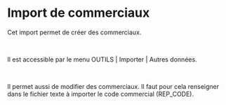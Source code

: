 # Import de commerciaux
Cet import permet de créer des commerciaux.


 


Il est accessible par le menu OUTILS | Importer | Autres données.


 


Il permet aussi de modifier des commerciaux. Il faut pour cela renseigner dans le fichier texte à importer le code commercial (REP\_CODE).


